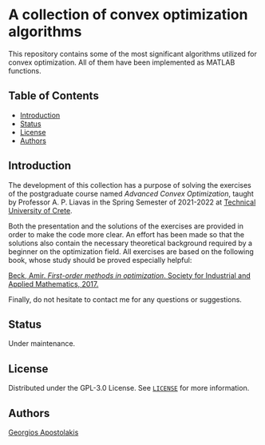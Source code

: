 #  A collection of convex optimization algorithms

This repository contains some of the most significant algorithms utilized for convex optimization. All of them have been implemented as MATLAB functions.

## Table of Contents

- [Introduction](#introduction)
- [Status](#status)
- [License](#license)
- [Authors](#authors)

## Introduction
The development of this collection has a purpose of solving the exercises of the postgraduate course named *Advanced Convex Optimization*, taught by Professor A. P. Liavas in the Spring Semester of 2021-2022 at [Technical University of Crete](https://www.tuc.gr).

Both the presentation and the solutions of the exercises are provided in order to make the code more clear. An effort has been made so that the solutions also contain the necessary theoretical background required by a beginner on the optimization field. All exercises are based on the following book, whose study should be proved especially helpful:

[Beck, Amir. *First-order methods in optimization*. Society for Industrial and Applied Mathematics, 2017.](https://epubs.siam.org/doi/book/10.1137/1.9781611974997)

Finally, do not hesitate to contact me for any questions or suggestions.

## Status

Under maintenance.

## License

Distributed under the GPL-3.0 License. See [`LICENSE`](LICENSE) for more information.

## Authors

[Georgios Apostolakis](https://www.linkedin.com/in/giorgapost)
